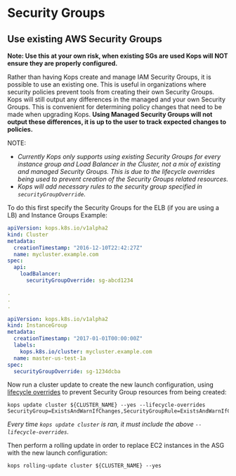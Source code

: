 # Security Groups

## Use existing AWS Security Groups
**Note: Use this at your own risk, when existing SGs are used Kops will NOT ensure they are properly configured.**

Rather than having Kops create and manage IAM Security Groups, it is possible to use an existing one. This is useful in organizations where security policies prevent tools from creating their own Security Groups.
Kops will still output any differences in the managed and your own Security Groups.
This is convenient for determining policy changes that need to be made when upgrading Kops.
**Using Managed Security Groups will not output these differences, it is up to the user to track expected changes to policies.**

NOTE: 

- *Currently Kops only supports using existing Security Groups for every instance group and Load Balancer in the Cluster, not a mix of existing and managed Security Groups.
This is due to the lifecycle overrides being used to prevent creation of the Security Groups related resources.*
- *Kops will add necessary rules to the security group specified in `securityGroupOverride`.*

To do this first specify the Security Groups for the ELB (if you are using a LB) and Instance Groups
Example:
```yaml
apiVersion: kops.k8s.io/v1alpha2
kind: Cluster
metadata:
  creationTimestamp: "2016-12-10T22:42:27Z"
  name: mycluster.example.com
spec:
  api:
    loadBalancer:
      securityGroupOverride: sg-abcd1234

.
.
.

apiVersion: kops.k8s.io/v1alpha2
kind: InstanceGroup
metadata:
  creationTimestamp: "2017-01-01T00:00:00Z"
  labels:
    kops.k8s.io/cluster: mycluster.example.com
  name: master-us-test-1a
spec:
  securityGroupOverride: sg-1234dcba

```

Now run a cluster update to create the new launch configuration, using [lifecycle overrides](./cli/kops_update_cluster.md#options) to prevent Security Group resources from being created:

```shell
kops update cluster ${CLUSTER_NAME} --yes --lifecycle-overrides SecurityGroup=ExistsAndWarnIfChanges,SecurityGroupRule=ExistsAndWarnIfChanges
```

*Every time `kops update cluster` is ran, it must include the above `--lifecycle-overrides`.*

Then perform a rolling update in order to replace EC2 instances in the ASG with the new launch configuration:

```shell
kops rolling-update cluster ${CLUSTER_NAME} --yes
```
